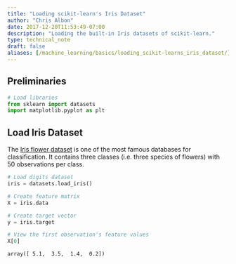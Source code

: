 ```yaml
---
title: "Loading scikit-learn's Iris Dataset"
author: "Chris Albon"
date: 2017-12-20T11:53:49-07:00
description: "Loading the built-in Iris datasets of scikit-learn."
type: technical_note
draft: false
aliases: [/machine_learning/basics/loading_scikit-learns_iris_dataset/]
---
```

## Preliminaries


```python
# Load libraries
from sklearn import datasets
import matplotlib.pyplot as plt 
```

## Load Iris Dataset

The [Iris flower dataset](https://en.wikipedia.org/wiki/Iris_flower_data_set) is one of the most famous databases for classification. It contains three classes (i.e. three species of flowers) with 50 observations per class.


```python
# Load digits dataset
iris = datasets.load_iris()

# Create feature matrix
X = iris.data

# Create target vector
y = iris.target

# View the first observation's feature values
X[0]
```




    array([ 5.1,  3.5,  1.4,  0.2])


